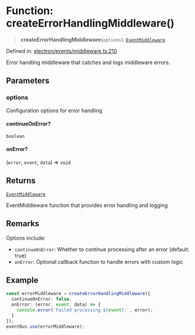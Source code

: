 # Function: createErrorHandlingMiddleware()

> **createErrorHandlingMiddleware**(`options`): [`EventMiddleware`](../../TypedEventBus/type-aliases/EventMiddleware.md)

Defined in: [electron/events/middleware.ts:210](https://github.com/Nick2bad4u/Uptime-Watcher/blob/8a1973382d5fe14c52996ecda381894eb7ecd4a6/electron/events/middleware.ts#L210)

Error handling middleware that catches and logs middleware errors.

## Parameters

### options

Configuration options for error handling

#### continueOnError?

`boolean`

#### onError?

(`error`, `event`, `data`) => `void`

## Returns

[`EventMiddleware`](../../TypedEventBus/type-aliases/EventMiddleware.md)

EventMiddleware function that provides error handling and logging

## Remarks

Options include:
- `continueOnError`: Whether to continue processing after an error (default: true)
- `onError`: Optional callback function to handle errors with custom logic

## Example

```typescript
const errorMiddleware = createErrorHandlingMiddleware({
  continueOnError: false,
  onError: (error, event, data) => {
    console.error(`Failed processing ${event}:`, error);
  }
});
eventBus.use(errorMiddleware);
```
